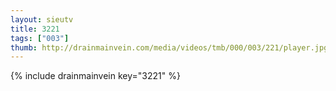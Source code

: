 ```yaml
--- 
layout: sieutv
title: 3221
tags: ["003"]
thumb: http://drainmainvein.com/media/videos/tmb/000/003/221/player.jpg
---
```

{% include drainmainvein key="3221" %} 
